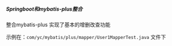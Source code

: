 ##### Springboot和mybatis-plus整合

 整合mybatis-plus  实现了基本的增删改查功能

 示例在：`com/yc/mybatis/plus/mapper/User1MapperTest.java` 文件下

  